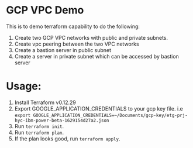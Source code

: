 
# GCP VPC Demo
This is to demo terraform capability to do the following:

1. Create two GCP VPC networks with public and private subnets.  
2. Create vpc peering between the two VPC networks
3. Create a bastion server in public subnet
4. Create a server in private subnet which can be accessed by bastion server 

# Usage: 

1. Install Terraform v0.12.29
1. Export GOOGLE_APPLICATION_CREDENTIALS to your gcp key file. 
i.e `export GOOGLE_APPLICATION_CREDENTIALS=~/Documents/gcp-key/etg-prj-hyc-ibm-power-beta-1629154d27a2.json`
1. Run `terraform init`.
1. Run `terraform plan`.
1. If the plan looks good, run `terraform apply`.
